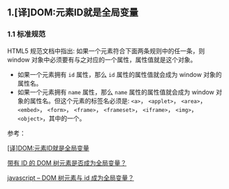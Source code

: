## 1.[译]DOM:元素ID就是全局变量

### 1.1 标准规范

HTML5 规范文档中指出: 如果一个元素符合下面两条规则中的任一条，则 window 对象中必须要有与之对应的一个属性，属性值就是这个对象。

- 如果一个元素拥有 `id` 属性，那么 `id` 属性的属性值就会成为 window 对象的属性名。
- 如果一个元素拥有 `name` 属性，那么 `name` 属性的属性值就会成为 window 对象的属性名。但这个元素的标签名必须是: `<a>`， `<applet>`， `<area>`， `<embed>`， `<form>`， `<frame>`， `<frameset>`， `<iframe>`， `<img>`， `<object>`，其中的一个。

参考：

[[译]DOM:元素ID就是全局变量](http://www.cnblogs.com/ziyunfei/archive/2012/09/19/2693458.html)

[带有 ID 的 DOM 树元素是否成为全局变量？](https://cloud.tencent.com/developer/ask/35853)

[javascript – DOM 树元素与 id 成为全局变量？](https://codeday.me/bug/20170314/4813.html)
